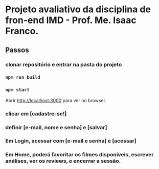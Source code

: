 # Projeto avaliativo da disciplina de fron-end IMD - Prof. Me. Isaac Franco.

## Passos

### clonar repositório e entrar na pasta do projeto
### `npm run build`
### `npm start`
Abrir [http://localhost:3000](http://localhost:3000) para ver no browser.
### clicar em [cadastre-se!]

### definir [e-mail, nome e senha] e [salvar]
### Em Login, acessar com [e-mail e senha] e [acessar]
### Em Home, poderá favoritar os filmes disponíveis, escrever análises, ver os reviews, e encerrar a sessão.